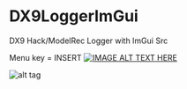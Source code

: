 # DX9LoggerImGui
DX9 Hack/ModelRec Logger with ImGui Src

Menu key = INSERT
[![IMAGE ALT TEXT HERE](https://img.youtube.com/vi/qJjSXuldE_0/0.jpg)](https://www.youtube.com/watch?v=qJjSXuldE_0)

![alt tag](https://github.com/DrNseven/DX9LoggerImGui/blob/master/imguimenu.jpg)
